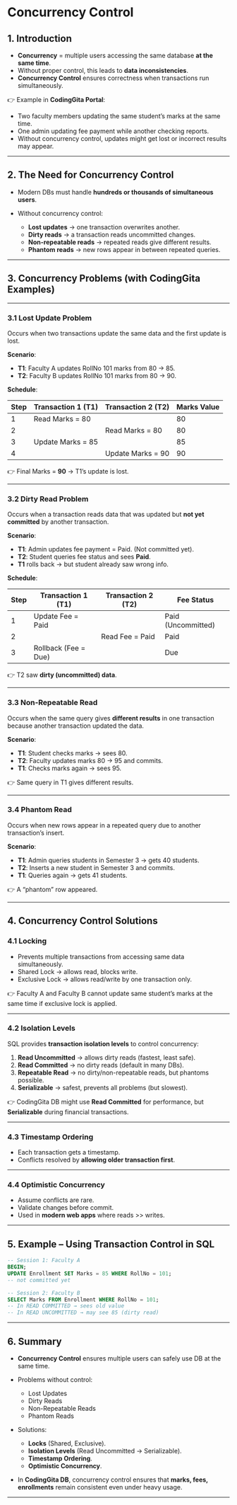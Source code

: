 # Concurrency Control

## 1. Introduction

* **Concurrency** = multiple users accessing the same database **at the same time**.
* Without proper control, this leads to **data inconsistencies**.
* **Concurrency Control** ensures correctness when transactions run simultaneously.

👉 Example in **CodingGita Portal**:

* Two faculty members updating the same student’s marks at the same time.
* One admin updating fee payment while another checking reports.
* Without concurrency control, updates might get lost or incorrect results may appear.

---

## 2. The Need for Concurrency Control

* Modern DBs must handle **hundreds or thousands of simultaneous users**.
* Without concurrency control:

  * **Lost updates** → one transaction overwrites another.
  * **Dirty reads** → a transaction reads uncommitted changes.
  * **Non-repeatable reads** → repeated reads give different results.
  * **Phantom reads** → new rows appear in between repeated queries.

---

## 3. Concurrency Problems (with CodingGita Examples)

---

### 3.1 Lost Update Problem

Occurs when two transactions update the same data and the first update is lost.

**Scenario**:

* **T1**: Faculty A updates RollNo 101 marks from 80 → 85.
* **T2**: Faculty B updates RollNo 101 marks from 80 → 90.

**Schedule**:

| Step | Transaction 1 (T1) | Transaction 2 (T2) | Marks Value |
| ---- | ------------------ | ------------------ | ----------- |
| 1    | Read Marks = 80    |                    | 80          |
| 2    |                    | Read Marks = 80    | 80          |
| 3    | Update Marks = 85  |                    | 85          |
| 4    |                    | Update Marks = 90  | 90          |

👉 Final Marks = **90** → T1’s update is lost.

---

### 3.2 Dirty Read Problem

Occurs when a transaction reads data that was updated but **not yet committed** by another transaction.

**Scenario**:

* **T1**: Admin updates fee payment = Paid. (Not committed yet).
* **T2**: Student queries fee status and sees **Paid**.
* **T1** rolls back → but student already saw wrong info.

**Schedule**:

| Step | Transaction 1 (T1)   | Transaction 2 (T2) | Fee Status         |
| ---- | -------------------- | ------------------ | ------------------ |
| 1    | Update Fee = Paid    |                    | Paid (Uncommitted) |
| 2    |                      | Read Fee = Paid    | Paid               |
| 3    | Rollback (Fee = Due) |                    | Due                |

👉 T2 saw **dirty (uncommitted) data**.

---

### 3.3 Non-Repeatable Read

Occurs when the same query gives **different results** in one transaction because another transaction updated the data.

**Scenario**:

* **T1**: Student checks marks → sees 80.
* **T2**: Faculty updates marks 80 → 95 and commits.
* **T1**: Checks marks again → sees 95.

👉 Same query in T1 gives different results.

---

### 3.4 Phantom Read

Occurs when new rows appear in a repeated query due to another transaction’s insert.

**Scenario**:

* **T1**: Admin queries students in Semester 3 → gets 40 students.
* **T2**: Inserts a new student in Semester 3 and commits.
* **T1**: Queries again → gets 41 students.

👉 A “phantom” row appeared.

---

## 4. Concurrency Control Solutions

### 4.1 Locking

* Prevents multiple transactions from accessing same data simultaneously.
* Shared Lock → allows read, blocks write.
* Exclusive Lock → allows read/write by one transaction only.

👉 Faculty A and Faculty B cannot update same student’s marks at the same time if exclusive lock is applied.

---

### 4.2 Isolation Levels

SQL provides **transaction isolation levels** to control concurrency:

1. **Read Uncommitted** → allows dirty reads (fastest, least safe).
2. **Read Committed** → no dirty reads (default in many DBs).
3. **Repeatable Read** → no dirty/non-repeatable reads, but phantoms possible.
4. **Serializable** → safest, prevents all problems (but slowest).

👉 CodingGita DB might use **Read Committed** for performance, but **Serializable** during financial transactions.

---

### 4.3 Timestamp Ordering

* Each transaction gets a timestamp.
* Conflicts resolved by **allowing older transaction first**.

---

### 4.4 Optimistic Concurrency

* Assume conflicts are rare.
* Validate changes before commit.
* Used in **modern web apps** where reads >> writes.

---

## 5. Example – Using Transaction Control in SQL

```sql
-- Session 1: Faculty A
BEGIN;
UPDATE Enrollment SET Marks = 85 WHERE RollNo = 101;
-- not committed yet

-- Session 2: Faculty B
SELECT Marks FROM Enrollment WHERE RollNo = 101;
-- In READ COMMITTED → sees old value
-- In READ UNCOMMITTED → may see 85 (dirty read)
```

---

## 6. Summary

* **Concurrency Control** ensures multiple users can safely use DB at the same time.
* Problems without control:

  * Lost Updates
  * Dirty Reads
  * Non-Repeatable Reads
  * Phantom Reads
* Solutions:

  * **Locks** (Shared, Exclusive).
  * **Isolation Levels** (Read Uncommitted → Serializable).
  * **Timestamp Ordering**.
  * **Optimistic Concurrency**.
* In **CodingGita DB**, concurrency control ensures that **marks, fees, enrollments** remain consistent even under heavy usage.

---
